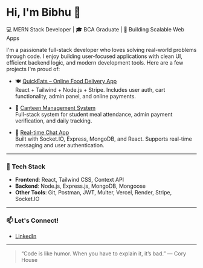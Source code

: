 # Hi, I'm Bibhu 👋

💻 MERN Stack Developer | 🎓 BCA Graduate | 🚀 Building Scalable Web Apps

I'm a passionate full-stack developer who loves solving real-world problems through code. I enjoy building user-focused applications with clean UI, efficient backend logic, and modern development tools. Here are a few projects I'm proud of:

- 🍽️ [QuickEats – Online Food Delivery App](https://github.com/bibhu-git/quickEats)  
  React + Tailwind + Node.js + Stripe. Includes user auth, cart functionality, admin panel, and online payments.

- 🏫 [Canteen Management System](https://github.com/bibhu-git/canteen_frontend)  
  Full-stack system for student meal attendance, admin payment verification, and daily tracking.

- 💬 [Real-time Chat App](https://github.com/bibhu-git/realtime-chat-app)  
  Built with Socket.IO, Express, MongoDB, and React. Supports real-time messaging and user authentication.

---

### 💼 Tech Stack
- **Frontend**: React, Tailwind CSS, Context API
- **Backend**: Node.js, Express.js, MongoDB, Mongoose
- **Other Tools**: Git, Postman, JWT, Multer, Vercel, Render, Stripe, Socket.IO

---

### 📫 Let's Connect!
- [LinkedIn](https://linkedin.com/in/bibhu-ranjan-mohanty)

---

> “Code is like humor. When you have to explain it, it’s bad.” — Cory House
